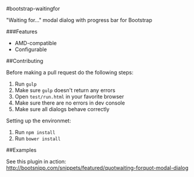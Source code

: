 #bootstrap-waitingfor

"Waiting for..." modal dialog with progress bar for Bootstrap

###Features

* AMD-compatible
* Configurable

##Contributing

Before making a pull request do the following steps:
1. Run `gulp`
2. Make sure `gulp` doesn't return any errors
3. Open `test/run.html` in your favorite browser
4. Make sure there are no errors in dev console
5. Make sure all dialogs behave correctly

Setting up the environmet:
1. Run `npm install`
2. Run `bower install`

##Examples

See this plugin in action: http://bootsnipp.com/snippets/featured/quotwaiting-forquot-modal-dialog
